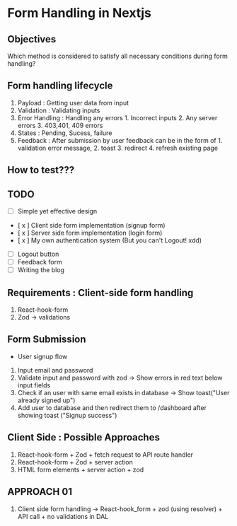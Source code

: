 # Form Handling in Nextjs

## Objectives

Which method is considered to satisfy all necessary conditions during form handling?

## Form handling lifecycle

1. Payload : Getting user data from input
2. Validation : Validating inputs
3. Error Handling : Handling any errors 1. Incorrect inputs 2. Any server errors 3. 403,401, 409 errors
4. States : Pending, Sucess, failure
5. Feedback : After submission by user feedback can be in the form of 1. validation error message, 2. toast 3. redirect 4. refresh existing page

## How to test???

## TODO

- [ ] Simple yet effective design

- [ x ] Client side form implementation (signup form)
- [ x ] Server side form implementation (login form)
- [ x ] My own authentication system (But you can't Logout! xdd)
- [ ] Logout button
- [ ] Feedback form
- [ ] Writing the blog

## Requirements : Client-side form handling

1. React-hook-form
2. Zod -> validations

## Form Submission

- User signup flow

1. Input email and password
2. Validate input and password with zod -> Show errors in red text below input fields
3. Check if an user with same email exists in database -> Show toast("User already signed up")
4. Add user to database and then redirect them to /dashboard after showing toast ("Signup success")

## Client Side : Possible Approaches

1. React-hook-form + Zod + fetch request to API route handler
2. React-hook-form + Zod + server action
3. HTML form elements + server action + zod

## APPROACH 01

1. Client side form handling -> React-hook_form + zod (using resolver) + API call + no validations in DAL
